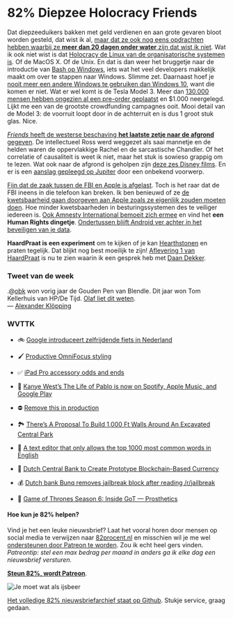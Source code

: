 # 82% Diepzee Holocracy Friends

Dat diepzeeduikers bakken met geld verdienen en aan grote gevaren bloot worden gesteld, dat wist ik al, [maar dat ze ook nog eens opdrachten hebben waarbij ze **meer dan 20 dagen onder water** zijn dat  wist ik niet](http://www.telegraph.co.uk/men/the-filter/10-things-no-one-tells-you-before-you-become-a-deep-sea-diver/). Wat ik ook niet wist is dat [Holocracy de Linux van de organisatorische systemen is](https://medium.com/@rubzie/why-you-don-t-understand-holacracy-1730312b0ef1#.hoiun323q). Of de MacOS X. Of de Unix. En dat is dan weer het bruggetje naar de introductie van [Bash op Windows](http://techcrunch.com/2016/03/30/be-very-afraid-hell-has-frozen-over-bash-is-coming-to-windows-10/), iets wat het veel developers makkelijk maakt om over te stappen naar Windows. Slimme zet. Daarnaast hoef je [nooit meer een andere Windows te gebruiken dan Windows 10](http://www.theverge.com/2015/5/7/8568473/windows-10-last-version-of-windows), want die komen er niet. Wat er wel komt is de Tesla Model 3. Meer dan [130.000 mensen hebben ongezien al een pre-order geplaatst](http://www.theverge.com/2016/3/31/11335272/tesla-model-3-announced-price-release-date-specs-preorder) en $1.000 neergelegd. Lijkt me een van de grootste crowdfunding campagnes ooit. Mooi detail van de Model 3: de voorruit loopt door in de achterruit en is dus 1 groot stuk glas. Nice.

[*Friends* heeft de westerse beschaving **het laatste zetje naar de afgrond** gegeven](https://medium.com/@thatdavidhopkins/how-a-tv-sitcom-triggered-the-downfall-of-western-civilization-336e8ccf7dd0#.mq90knyf7). De intellectueel Ross werd weggezet als saai mannetje en de helden waren de oppervlakkige Rachel en de sarcastische Chandler. Of het correlatie of causaliteit is weet ik niet, maar het stuk is sowieso grappig om te lezen. Wat ook naar de afgrond is geholpen zijn [deze zes Disney films](http://www.empireonline.com/movies/features/disney-movies-unmade/). En er is een [aanslag gepleegd op Jupiter](http://www.slate.com/blogs/bad_astronomy/2016/03/29/jupiter_hit_by_asteroid_or_comet_in_march_2016.html) door een onbekend voorwerp.

[Fijn dat de zaak tussen de FBI en Apple is afgelast](http://www.fastcompany.com/3058397/why-apple-won-its-six-week-long-skirmish-with-the-fbi). Toch is het raar dat de FBI ineens in die telefoon kan breken. Ik ben benieuwd of ze [de kwetsbaarheid gaan doorgeven aan Apple zoals ze eigenlijk zouden moeten doen](https://www.eff.org/deeplinks/2016/03/fbi-breaks-iphone-and-we-have-some-questions). Hoe minder kwetsbaarheden in besturingssystemen des te veiliger iedereen is. [Ook Amnesty International bemoeit zich ermee](https://www.eff.org/deeplinks/2016/03/amnesty-international-encryption-human-rights-issue) en vind het **een Human Rights dingetje**. [Ondertussen blijft Android ver achter in het beveiligen van je data](http://www.theatlantic.com/technology/archive/2016/03/the-digital-security-divide/475590/).

**HaardPraat is een experiment** om te kijken of je kan [Hearthstonen](http://us.battle.net/hearthstone/en/) en praten tegelijk. Dat blijkt nog best moeilijk te zijn! [Aflevering 1 van HaardPraat](https://www.youtube.com/watch?v=0Uhx4wgXjnk) is nu te zien waarin ik een gesprek heb met [Daan Dekker](https://twitter.com/hemigrapsus).

### Tweet van de week

.@[obk](https://twitter.com/obk) won vorig jaar de Gouden Pen van Blendle. Dit jaar won Tom Kellerhuis van HP/De Tijd. [Olaf liet dit weten](https://www.facebook.com/AlexanderNL/videos/951197271259/).   
— [Alexander Klöpping](https://twitter.com/AlexanderNL/status/715864836027064320)

### WVTTK

- 🚲 [Google introduceert zelfrijdende fiets in Nederland](http://youtu.be/LSZPNwZex9s)

- 🖌 [Productive OmniFocus styling](http://www.practicallyefficient.com/home/2016/3/31/productive-omnifocus-styling)

- ✅ [iPad Pro accessory odds and ends](https://sixcolors.com/post/2016/03/ipad-pro-accessory-odds-and-ends/)

- 🎵 [Kanye West’s The Life of Pablo is now on Spotify, Apple Music, and Google Play](http://www.theverge.com/2016/4/1/11343526/kanye-west-life-of-pablo-spotify-itunes)

- ⛔️ [Remove this in production](https://github.com/search?q=%22remove+this+in+production%22&type=Code&utf8=✓)

- 🏞 [There’s A Proposal To Build 1,000 Ft Walls Around An Excavated Central Park](http://www.boredpanda.com/central-park-glass-walls-new-york-horizon-yitan-sun-jianshi-wu-evolo-skyscraper-competition/)
- 📝 [A text editor that only allows the top 1000 most common words in English](https://github.com/mortenjust/cleartext-mac)
- 🔗 [Dutch Central Bank to Create Prototype Blockchain-Based Currency](http://www.coindesk.com/dutch-central-bank-to-create-dnbcoin-prototype/)
- 💰 [Dutch bank Bunq removes jailbreak block after reading /r/jailbreak](https://www.reddit.com/r/jailbreak/comments/4ckgb1/news_dutch_bank_bunq_removes_jailbreak_block/)
- 👺 [Game of Thrones Season 6: Inside GoT — Prosthetics](http://youtu.be/hOyrpGRdEzg)


#### Hoe kun je 82% helpen?
Vind je het een leuke nieuwsbrief? Laat het vooral horen door mensen op social media te verwijzen naar [82procent.nl](http://82procent.nl) en misschien wil je me wel [ondersteunen door Patreon te worden](https://www.patreon.com/reinier). Zou ik echt heel gers vinden. _Patreontip: stel een max bedrag per maand in anders ga ik elke dag een nieuwsbrief versturen._

[**Steun 82%, wordt Patreon**](https://www.patreon.com/reinier).

![Je moet wat als ijsbeer](https://lh3.googleusercontent.com/-b_Slo-R99vo/Vv0PATTeH-I/AAAAAAAFh5k/AXCyjU6vPLoPHJf_JC04hRCnkft6pbbww/w852-h478/and%2Banimals%2Bbeing%2Bawesome...gif)

[Het volledige 82% nieuwsbriefarchief staat op Github](http://github.com/reinier/82procent-nieuwsbrieven). Stukje service, graag gedaan. 
